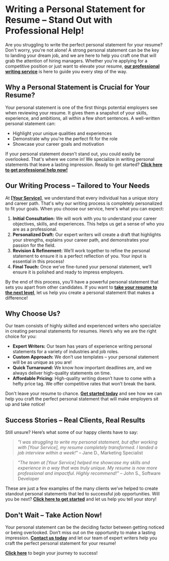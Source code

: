 # Writing a Personal Statement for Resume – Stand Out with Professional Help!

Are you struggling to write the perfect personal statement for your resume? Don't worry, you're not alone! A strong personal statement can be the key to landing your dream job, and we are here to help you craft one that will grab the attention of hiring managers. Whether you're applying for a competitive position or just want to elevate your resume, **[our professional writing service](https://tinyurl.com/topessay?keyword=writing+a+personal+statement+for+resume)** is here to guide you every step of the way.

## Why a Personal Statement is Crucial for Your Resume?

Your personal statement is one of the first things potential employers see when reviewing your resume. It gives them a snapshot of your skills, experience, and ambitions, all within a few short sentences. A well-written personal statement can:

- Highlight your unique qualities and experiences
- Demonstrate why you're the perfect fit for the role
- Showcase your career goals and motivation

If your personal statement doesn't stand out, you could easily be overlooked. That's where we come in! We specialize in writing personal statements that leave a lasting impression. Ready to get started? **[Click here to get professional help now!](https://tinyurl.com/topessay?keyword=writing+a+personal+statement+for+resume)**

## Our Writing Process – Tailored to Your Needs

At **[[Your Service]](https://tinyurl.com/topessay?keyword=writing+a+personal+statement+for+resume)**, we understand that every individual has a unique story and career path. That's why our writing process is completely personalized to fit your goals. When you choose our service, here's what you can expect:

1. **Initial Consultation:** We will work with you to understand your career objectives, skills, and experiences. This helps us get a sense of who you are as a professional.
2. **Personalized Draft:** Our expert writers will create a draft that highlights your strengths, explains your career path, and demonstrates your passion for the field.
3. **Revision & Refinement:** We’ll work together to refine the personal statement to ensure it is a perfect reflection of you. Your input is essential in this process!
4. **Final Touch:** Once we’ve fine-tuned your personal statement, we’ll ensure it is polished and ready to impress employers.

By the end of this process, you’ll have a powerful personal statement that sets you apart from other candidates. If you want to **[take your resume to the next level](https://tinyurl.com/topessay?keyword=writing+a+personal+statement+for+resume)**, let us help you create a personal statement that makes a difference!

## Why Choose Us?

Our team consists of highly skilled and experienced writers who specialize in creating personal statements for resumes. Here’s why we are the right choice for you:

- **Expert Writers:** Our team has years of experience writing personal statements for a variety of industries and job roles.
- **Custom Approach:** We don’t use templates – your personal statement will be as unique as you are!
- **Quick Turnaround:** We know how important deadlines are, and we always deliver high-quality statements on time.
- **Affordable Pricing:** High-quality writing doesn’t have to come with a hefty price tag. We offer competitive rates that won’t break the bank.

Don't leave your resume to chance. **[Get started today](https://tinyurl.com/topessay?keyword=writing+a+personal+statement+for+resume)** and see how we can help you craft the perfect personal statement that will make employers sit up and take notice!

## Success Stories – Real Clients, Real Results

Still unsure? Here’s what some of our happy clients have to say:

> _"I was struggling to write my personal statement, but after working with [Your Service], my resume completely transformed. I landed a job interview within a week!"_ – Jane D., Marketing Specialist

> _"The team at [Your Service] helped me showcase my skills and experience in a way that was truly unique. My resume is now more professional and impactful. Highly recommend!"_ – John S., Software Developer

These are just a few examples of the many clients we’ve helped to create standout personal statements that led to successful job opportunities. Will you be next? **[Click here to get started](https://tinyurl.com/topessay?keyword=writing+a+personal+statement+for+resume)** and let us help you tell your story!

## Don't Wait – Take Action Now!

Your personal statement can be the deciding factor between getting noticed or being overlooked. Don’t miss out on the opportunity to make a lasting impression. **[Contact us today](https://tinyurl.com/topessay?keyword=writing+a+personal+statement+for+resume)** and let our team of expert writers help you craft the perfect personal statement for your resume!

**[Click here](https://tinyurl.com/topessay?keyword=writing+a+personal+statement+for+resume)** to begin your journey to success!
